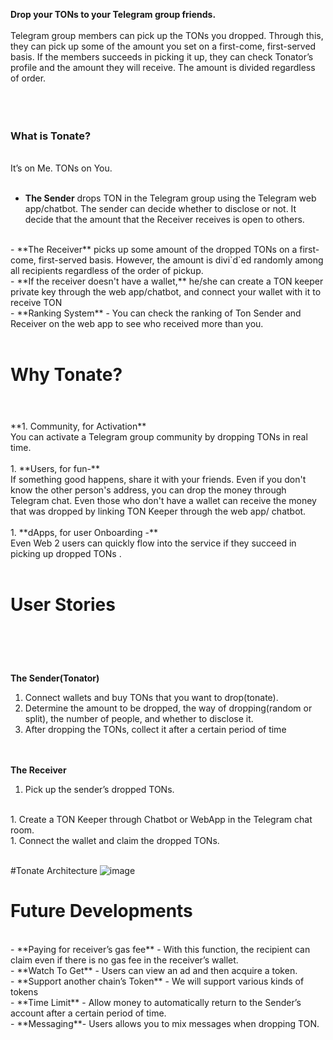 **Drop your TONs to your Telegram group friends.**   
<br/>
Telegram group members can pick up the TONs you dropped. Through this, they can pick up some of the amount you set on a first-come, first-served basis. If the members succeeds in picking it up, they can check Tonator’s profile and the amount they will receive. The amount is divided regardless of order.   
<br/><br/><br/>

### What is Tonate?  
<br/>
It’s on Me. TONs on You.
<br/><br/>

- **The Sender** drops TON in the Telegram group using the Telegram web app/chatbot. The sender can decide whether to disclose or not. It decide that the amount that the Receiver receives is open to others.   
<br/>
- **The Receiver** picks up some amount of the dropped TONs on a first-come, first-served basis. However, the amount is divi`d`ed randomly among all recipients regardless of the order of pickup.   
<br/>
- **If the receiver doesn't have a wallet,** he/she can create a TON keeper private key through the web app/chatbot, and connect your wallet with it to receive TON    
<br/>
- **Ranking System** - You can check the ranking of Ton Sender and Receiver on the web app to see who received more than you.   
<br/><br/>

# Why Tonate?
# 
<br/>
**1. Community, for Activation**
<br/> 
You can activate a Telegram group community by dropping TONs in real time.
<br/><br/>
1. **Users, for fun-**
<br/> 
If something good happens, share it with your friends. Even if you don't know the other person's address, you can drop the money through Telegram chat. Even those who don't have a wallet can receive the money that was dropped by linking TON Keeper through the web app/ chatbot.
<br/><br/>
1. **dApps, for user Onboarding -** 
<br/>
Even Web 2 users can quickly flow into the service if they succeed in picking up dropped TONs .
<br/><br/>

# User Stories
# <br/>
**The Sender(Tonator)**

1. Connect wallets and buy TONs that you want to drop(tonate).<br/>
2. Determine the amount to be dropped, the way of dropping(random or split), the number of people, and whether to disclose it.<br/>
3. After dropping the TONs, collect it after a certain period of time<br/><br/><br/>
    
**The Receiver**<br/>
1. Pick up the sender’s dropped TONs. 
<br/>
1. Create a TON Keeper through Chatbot or WebApp in the Telegram chat room.
<br/>
1. Connect the wallet and claim the dropped TONs.
<br/>  
<br/>

#Tonate Architecture
![image](https://user-images.githubusercontent.com/60724296/225576771-42020711-d322-456e-9bdc-7ac352521ea5.png)

# Future Developments
<br/>
- **Paying for receiver’s gas fee** - With this function, the recipient can claim even if there is no gas fee in the receiver’s wallet.
<br/>
- **Watch To Get** - Users can view an ad and then acquire a token.<br/>
- **Support another chain’s Token** - We will support various kinds of tokens
<br/>
- **Time Limit** - Allow money to automatically return to the Sender’s account after a certain period of time.
<br/>
- **Messaging**- Users allows you to mix messages when dropping TON.
<br/>
